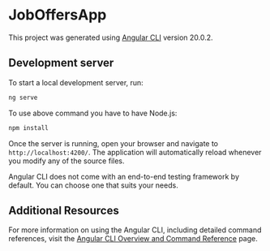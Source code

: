 # JobOffersApp

This project was generated using [Angular CLI](https://github.com/angular/angular-cli) version 20.0.2.

## Development server

To start a local development server, run:

```bash
ng serve
```
To use above command you have to have Node.js:

```bash
npm install
```

Once the server is running, open your browser and navigate to `http://localhost:4200/`. The application will automatically reload whenever you modify any of the source files.



Angular CLI does not come with an end-to-end testing framework by default. You can choose one that suits your needs.

## Additional Resources

For more information on using the Angular CLI, including detailed command references, visit the [Angular CLI Overview and Command Reference](https://angular.dev/tools/cli) page.
